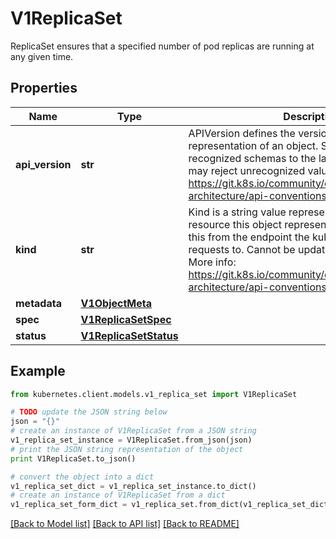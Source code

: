 # V1ReplicaSet

ReplicaSet ensures that a specified number of pod replicas are running at any given time.

## Properties

Name | Type | Description | Notes
------------ | ------------- | ------------- | -------------
**api_version** | **str** | APIVersion defines the versioned schema of this representation of an object. Servers should convert recognized schemas to the latest internal value, and may reject unrecognized values. More info: https://git.k8s.io/community/contributors/devel/sig-architecture/api-conventions.md#resources | [optional] 
**kind** | **str** | Kind is a string value representing the REST resource this object represents. Servers may infer this from the endpoint the kubernetes.client submits requests to. Cannot be updated. In CamelCase. More info: https://git.k8s.io/community/contributors/devel/sig-architecture/api-conventions.md#types-kinds | [optional] 
**metadata** | [**V1ObjectMeta**](V1ObjectMeta.md) |  | [optional] 
**spec** | [**V1ReplicaSetSpec**](V1ReplicaSetSpec.md) |  | [optional] 
**status** | [**V1ReplicaSetStatus**](V1ReplicaSetStatus.md) |  | [optional] 

## Example

```python
from kubernetes.client.models.v1_replica_set import V1ReplicaSet

# TODO update the JSON string below
json = "{}"
# create an instance of V1ReplicaSet from a JSON string
v1_replica_set_instance = V1ReplicaSet.from_json(json)
# print the JSON string representation of the object
print V1ReplicaSet.to_json()

# convert the object into a dict
v1_replica_set_dict = v1_replica_set_instance.to_dict()
# create an instance of V1ReplicaSet from a dict
v1_replica_set_form_dict = v1_replica_set.from_dict(v1_replica_set_dict)
```
[[Back to Model list]](../README.md#documentation-for-models) [[Back to API list]](../README.md#documentation-for-api-endpoints) [[Back to README]](../README.md)


